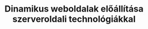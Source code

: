 ---
title: Dinamikus weboldalak előállítása szerveroldali technológiákkal
permalinks: 
  - title: Tananyag megtekintése
    link: /tananyag/szerver
  - title: Tananyag letöltése
    link: /tananyag/szerver/szerver.pdf
shortdesc: >
  Szerveroldali webes alkalmazások készítéséről szóló tananyag. Az általános koncepciókat PHP nyelven mutatjuk be.
---